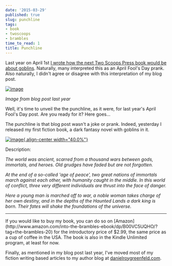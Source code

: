 ```yaml
---
date: '2015-03-29'
published: true
slug: punchline
tags:
- book
- twoscoops
- brambles
time_to_read: 1
title: Punchline
---
```


Last year on April 1st [I wrote how the next Two Scoops Press book would
be about goblins](/two-scoops-of-goblins.html).
Naturally, many interpreted this as an April Fool's Day prank. Also
naturally, I didn't agree or disagree with this interpretation of my
blog post.

[![image](https://s3.amazonaws.com/pydanny/two-scoops-of-goblins.png)](/two-scoops-of-goblins.html)

*Image from blog post last year*

Well, it's time to unveil the the punchline, as it were, for last
year's April Fool's Day post. Are you ready for it? Here goes...

The punchline is that blog post wasn't a joke or prank. Indeed,
yesterday I released my first fiction book, a dark fantasy novel with
goblins in it.

[![image](/static/itb.png){.align-center
width="40.0%"}](http://www.amazon.com/into-the-brambles-ebook/dp/B00VC5UQHO/?tag=the-brambles-20)

Description:

*The world was ancient, scarred from a thousand wars between gods,
immortals, and heroes. Old grudges have faded but are not forgotten.*

*At the end of a so-called 'age of peace', two great nations of
immortals march against each other, with humanity caught in the middle.
In this world of conflict, three very different individuals are thrust
into the face of danger.*

*Here a young man is marched off to war, a noble woman takes charge of
her own destiny, and in the depths of the Haunted Lands a dark king is
born. Their fates will shake the foundations of the universe.*

<hr />
If you would like to buy my book, you can do so on
[Amazon](http://www.amazon.com/into-the-brambles-ebook/dp/B00VC5UQHO/?tag=the-brambles-20)
for the introductory price of $2.99, the same price as a cup of coffee
in the USA. The book is also in the Kindle Unlimited program, at least
for now.

Finally, as mentioned in my blog post last year, I've moved most of my
fiction writing based articles to my author blog at
[danielroygreenfeld.com](http://danielroygreenfeld.com).
